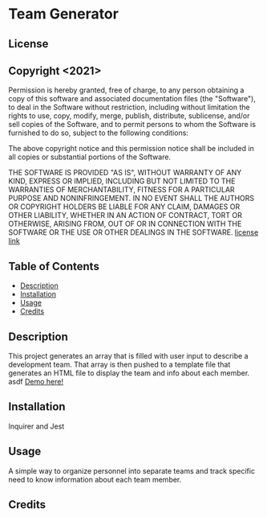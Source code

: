 # Team Generator

   
  ## License
  
  ## Copyright <2021> <jeremyainsworth0791>

  Permission is hereby granted, free of charge, to any person obtaining a copy of this software and associated documentation files (the "Software"), to deal in the Software without restriction, including without limitation the rights to use, copy, modify, merge, publish, distribute, sublicense, and/or sell copies of the Software, and to permit persons to whom the Software is furnished to do so, subject to the following conditions:
  
  The above copyright notice and this permission notice shall be included in all copies or substantial portions of the Software.
  
  THE SOFTWARE IS PROVIDED "AS IS", WITHOUT WARRANTY OF ANY KIND, EXPRESS OR IMPLIED, INCLUDING BUT NOT LIMITED TO THE WARRANTIES OF MERCHANTABILITY, FITNESS FOR A PARTICULAR PURPOSE AND NONINFRINGEMENT. IN NO EVENT SHALL THE AUTHORS OR COPYRIGHT HOLDERS BE LIABLE FOR ANY CLAIM, DAMAGES OR OTHER LIABILITY, WHETHER IN AN ACTION OF CONTRACT, TORT OR OTHERWISE, ARISING FROM, OUT OF OR IN CONNECTION WITH THE SOFTWARE OR THE USE OR OTHER DEALINGS IN THE SOFTWARE.
  [license link](https://opensource.org/licenses/MIT)
     
     
     

  ## Table of Contents
  * [Description](#description)
  * [Installation](#installation)
  * [Usage](#usage)
  * [Credits](#credits)
  
  ## Description
  This project generates an array that is filled with user input to describe a development team. That array is then pushed to a template file that generates an HTML file to display the team and info about each member.
  asdf
  [Demo here!](https://youtu.be/AU3fROlG5Bk) 

  
  ## Installation
  Inquirer and Jest
  ## Usage
  A simple way to organize personnel into separate teams and track specific need to know information about each team member.
  ## Credits
